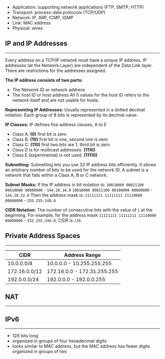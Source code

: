 - Application: supporting network applications (FTP, SMTP, HTTP)
- Transport: process-data protocols (TCP/UDP)
- Network: IP, ARP, ICMP, IGMP
- Link: MAC address
- Physical: wires

## IP and IP Addresses
---
Every address on a TCP/IP network must have a unique IP address.
IP addresses (at the Network Layer) are independent of the Data Link layer.
There are restrictions for the addresses assigned.

__The IP address consists of two parts:__
- The Network ID or network address
- The host ID or host address
All 0 values for the host ID refers to the network itself and are not usable for hosts.

__Representing IP Addresses:__
Usually represented in a dotted decimal notation. Each group of 8 bits is represented by its decimal value.

__IP Classes:__
IP defines five address classes, A to E
- Class A: __(0)__ first bit is zero
- Class B: __(10)__ first bit is one, second one is zero
- Class C: __(110)__ first two bits are 1, third bit is zero
- Class D is for multicast addresses. __(1110)__
- Class E (experimental) is not used. __(11110)__

__Subnetting:__
Subnetting lets you use 32 IP address bits efficiently. It allows an arbitrary number of bits to be used for the network ID.
A subnet is a network that falls within a Class A, B or C network.

__Subnet Masks:__
If the IP address in bit notation is:
`10010000 00011100 00010000 00000000` - `144.28.16.0`
`10010000 00011100 00100000 00000000` - `144.28.32.0`
Then the address mask is:
`11111111 11111111 11110000 00000000` - `255.255.240.0`

__CIDR Notation:__
The number of consecutive bits with the value of `1` at the beginning.
For example, for the address mask `11111111 11111111 11110000 00000000` - `255.255.240.0`, CIDR is `/20`.

## Private Address Spaces
---

| CIDR | Address Range |
| ---- | ---- |
| 10.0.0.0/8 | 10.0.0.0 - 10.255.255.255 |
| 172.16.0.0/12 | 172.16.0.0 - 172.31.255.255 |
| 192.0.0.0/24 | 192.0.0.0 - 192.0.0.255 |
## NAT
---
## IPv6
---
- 128 bits long
- organized in groups of four hexadecimal digits
- looks similar to MAC address, but the MAC address has fewer digits organized in groups of two